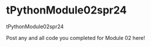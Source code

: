 # tPythonModule02spr24
tPythonModule02spr24

Post any and all code you completed for Module 02 here!

